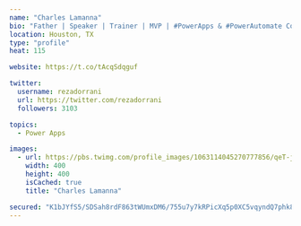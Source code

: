 ```yaml
---
name: "Charles Lamanna"
bio: "Father | Speaker | Trainer | MVP | #PowerApps & #PowerAutomate Community Super User | YouTuber Right-pointing triangle http://youtube.com/c/rezadorrani | Learn - Share - Clockwise rightwards and leftwards open circle arrows"
location: Houston, TX
type: "profile"
heat: 115

website: https://t.co/tAcqSdqguf

twitter:
  username: rezadorrani
  url: https://twitter.com/rezadorrani
  followers: 3103

topics:
  - Power Apps

images:
  - url: https://pbs.twimg.com/profile_images/1063114045270777856/qeT-jpWr_400x400.jpg
    width: 400
    height: 400
    isCached: true
    title: "Charles Lamanna"

secured: "K1bJYfS5/SDSah8rdF863tWUmxDM6/755u7y7kRPicXq5p0XC5vqyndQ7phk88llclGjpxwL19OARICNYd4O3befCiuG5otLLbKh88r2EZWrrz0sBIedsrTpixJJBZm7AjNqjE7ayP1rhu27IDh0djO4Z1wump9w+cJtGSe7FxMMCg1HS2/Sc/9Tb9dxtepAGPRFVGEW+nAw2pC/jeVuGMPuCsOoxTOGURa9F05l7xcf/rcv+8R/UoevrJKrt9D9qRy6O2Ou0GaQ38XVUJxLDmK7SS48Z13AaEsX0hKw2779muXBGjyUj6EX+6IRAoz2Q94Afh5xlf1fQSHz24YnY0hJpRlS0Rb8h47dkzqgCI0G1ppcHKHpySD3ENQNGnK/zmdIl+E7sZOkGfp42PzxmedpaodEcUuPRslNW5DmECs=;b/GxYr9V42CrgTlv0qbyyA=="
---
```


